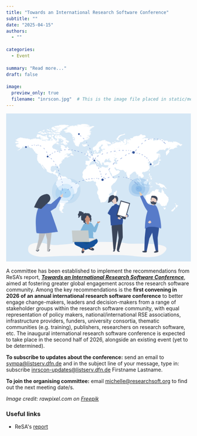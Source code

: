 ```yaml
---
title: "Towards an International Research Software Conference"
subtitle: ""
date: "2025-04-15"
authors:
  - ""

categories: 
  - Event

summary: "Read more..."
draft: false  

image:
  preview_only: true
  filename: "inrscon.jpg"  # This is the image file placed in static/media/
---
```


![people-with-global-network](inrscon.jpg)

A committee has been established to implement the recommendations from ReSA’s report, [_**Towards an International Research Software Conference**_](https://doi.org/10.5281/zenodo.14736835), aimed at fostering greater global engagement across the research software community. Among the key recommendations is the **first convening in 2026 of an annual international research software conference** to better engage change-makers, leaders and decision-makers from a range of stakeholder groups within the research software community, with equal representation of policy makers, national/international RSE associations, infrastructure providers, funders, university consortia, thematic communities (e.g. training), publishers, researchers on research software, etc. The inaugural international research software conference is expected to take place in the second half of 2026, alongside an existing event (yet to be determined).

**To subscribe to updates about the conference:** send an email to sympa@listserv.dfn.de and in the subject line of your message, type in: subscribe inrscon-updates@listserv.dfn.de Firstname Lastname. 

**To join the organising committee:** email michelle@researchsoft.org to find out the next meeting date/s.

_Image credit: rawpixel.com on [Freepik](https://www.freepik.com/free-vector/character-illustration-people-with-global-network-concept_3226134.htm#fromView=search&page=1&position=34&uuid=79f72929-1ddd-4d02-928a-0727a2b8acef&query=global+meeting+and+computers)_

### Useful links
* ReSA's [report](https://doi.org/10.5281/zenodo.14736835)
